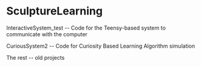 SculptureLearning
=================

InteractiveSystem_test
-- Code for the Teensy-based system to communicate with the computer

CuriousSystem2
-- Code for Curiosity Based Learning Algorithm simulation

The rest
-- old projects
